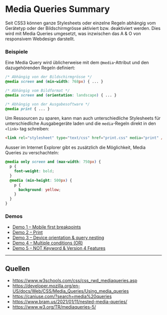 # Media Queries Summary

Seit CSS3 können ganze Stylesheets oder einzelne Regeln abhängig vom Gerätetyp oder der Bildschirmgrösse aktiviert bzw. deaktiviert werden. Dies wird mit Media Queries umgesetzt, was inzwischen das A & O von responsivem Webdesign darstellt.

### Beispiele
Eine Media Query wird üblicherweise mit dem `@media`-Attribut und den dazugehörenden Regeln definiert:
```CSS
/* Abhängig von der Bildschirmgrösse */
@media screen and (min-width: 768px) { ... }

/* Abhängig vom Bildformat */
@media screen and (orientation: landscape) { ... }

/* Abhängig von der Ausgabesoftware */
@media print { ... }
```
Um Ressourcen zu sparen, kann man auch unterschiedliche Stylesheets für unterschiedliche Ausgabegeräte laden und die `media`-Regeln direkt in den `<link>` tag schreiben:
```HTML
<link rel="stylesheet" type="text/css" href="print.css" media="print" />
```
Ausser im Internet Explorer gibt es zusätzlich die Möglichkeit, Media Queries zu verschachteln:
```CSS
@media only screen and (max-width: 750px) {
  p {
    font-weight: bold;
  }
  @media (min-height: 500px) {
    p {
      background: yellow;
    }
  }
}
```

### Demos
- [Demo 1 &ndash; Mobile first breakpoints](https://hazzeldorn.github.io/MediaQueriesSummary/demo/demo-1.html)
- [Demo 2 &ndash; Print](https://hazzeldorn.github.io/MediaQueriesSummary/demo/demo-2.html)
- [Demo 3 &ndash; Device orientation & query nesting](https://hazzeldorn.github.io/MediaQueriesSummary/demo/demo-3.html)
- [Demo 4 &ndash; Multiple conditions (OR)](https://hazzeldorn.github.io/MediaQueriesSummary/demo/demo-4.html)
- [Demo 5 &ndash; NOT Keyword & Version 4 Features](https://hazzeldorn.github.io/MediaQueriesSummary/demo/demo-5.html)


---

## Quellen
- https://www.w3schools.com/css/css_rwd_mediaqueries.asp
- https://developer.mozilla.org/en-US/docs/Web/CSS/Media_Queries/Using_media_queries
- https://caniuse.com/?search=media%20queries
- https://www.bram.us/2021/01/11/nested-media-queries/
- https://www.w3.org/TR/mediaqueries-5/
